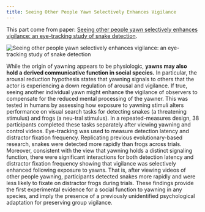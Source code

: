 ```yaml
---
title: Seeing Other People Yawn Selectively Enhances Vigilance
---
```


This part come from paper: [Seeing other people yawn selectively enhances vigilance: an eye-tracking study of snake detection](https://link.springer.com/epdf/10.1007/s10071-020-01462-4).

![Seeing other people yawn selectively enhances vigilance: an eye-tracking study of snake detection](https://pbs.twimg.com/media/Eu6ltosXMAEATP7?format=jpg&name=large)

While the origin of yawning appears to be physiologic, **yawns may also hold a derived communicative function in social species.** In particular, the arousal reduction hypothesis states that yawning signals to others that the actor is experiencing a down regulation of arousal and vigilance. If true, seeing another individual yawn might enhance the vigilance of observers to compensate for the reduced mental processing of the yawner. This was tested in humans by assessing how exposure to yawning stimuli alters performance on visual search tasks for detecting snakes (a threatening stimulus) and frogs (a neu-tral stimulus). In a repeated-measures design, 38 participants completed these tasks separately after viewing yawning and control videos. Eye-tracking was used to measure detection latency and distractor fixation frequency. Replicating previous evolutionary-based research, snakes were detected more rapidly than frogs across trials. Moreover, consistent with the view that yawning holds a distinct signaling function, there were significant interactions for both detection latency and distractor fixation frequency showing that vigilance was selectively enhanced following exposure to yawns. That is, after viewing videos of other people yawning, participants detected snakes more rapidly and were less likely to fixate on distractor frogs during trials. These findings provide the first experimental evidence for a social function to yawning in any species, and imply the presence of a previously unidentified psychological adaptation for preserving group vigilance.
